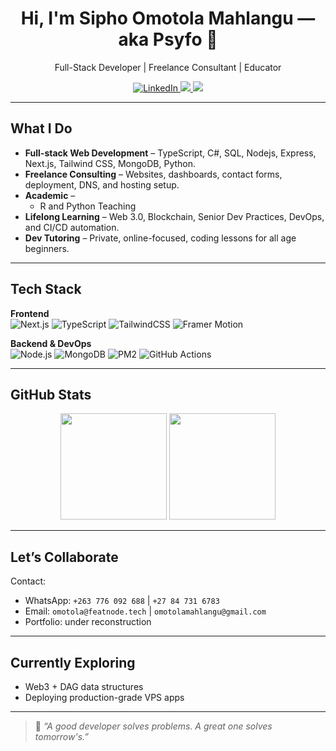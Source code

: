 <!-- Profile Header -->
<h1 align="center">Hi, I'm Sipho Omotola Mahlangu — aka Psyfo 👋</h1>
<p align="center">
  Full-Stack Developer | Freelance Consultant | Educator
</p>

<p align="center">
  <a href="[https://www.linkedin.com/in/sipho-mahlangu/](https://www.linkedin.com/in/sipho-mahlangu/)" target="_blank">
    <img src="https://img.shields.io/badge/LinkedIn-blue?logo=linkedin" alt="LinkedIn" />
  </a>
  <a href="https://github.com/Psyfo" target="_blank">
    <img src="https://img.shields.io/github/followers/psyfo?label=GitHub&style=social" />
  </a>
  <a href="mailto:omotolamahlangu@gmail.com">
    <img src="https://img.shields.io/badge/Email-me-red?logo=gmail" />
  </a>
</p>

---

## What I Do

- **Full-stack Web Development** – TypeScript, C#, SQL, Nodejs, Express, Next.js, Tailwind CSS, MongoDB, Python.
- **Freelance Consulting** – Websites, dashboards, contact forms, deployment, DNS, and hosting setup.
- **Academic** – 
  - R and Python Teaching
- **Lifelong Learning** – Web 3.0, Blockchain, Senior Dev Practices, DevOps, and CI/CD automation.
- **Dev Tutoring** – Private, online-focused, coding lessons for all age beginners.

---

## Tech Stack

**Frontend**  
![Next.js](https://img.shields.io/badge/-Next.js-black?logo=next.js&logoColor=white)
![TypeScript](https://img.shields.io/badge/-TypeScript-007acc?logo=typescript&logoColor=white)
![TailwindCSS](https://img.shields.io/badge/-TailwindCSS-38b2ac?logo=tailwind-css&logoColor=white)
![Framer Motion](https://img.shields.io/badge/-Framer--Motion-black?logo=framer&logoColor=white)

**Backend & DevOps**  
![Node.js](https://img.shields.io/badge/-Node.js-339933?logo=nodedotjs&logoColor=white)
![MongoDB](https://img.shields.io/badge/-MongoDB-4ea94b?logo=mongodb&logoColor=white)
![PM2](https://img.shields.io/badge/-PM2-2b2b2b?logo=pm2&logoColor=white)
![GitHub Actions](https://img.shields.io/badge/-GitHub%20Actions-2088FF?logo=github-actions&logoColor=white)

---

## GitHub Stats

<p align="center">
  <img src="https://github-readme-stats.vercel.app/api?username=psyfo&show_icons=true&theme=radical" height="170" />
  <img src="https://github-readme-stats.vercel.app/api/top-langs/?username=psyfo&layout=compact&theme=radical" height="170" />
</p>

---

## Let’s Collaborate

Contact:  
- WhatsApp: `+263 776 092 688` | `+27 84 731 6783` 
- Email: `omotola@featnode.tech` | `omotolamahlangu@gmail.com` 
- Portfolio: under reconstruction

---

## Currently Exploring

- Web3 + DAG data structures  
- Deploying production-grade VPS apps  

---

> 🧠 _“A good developer solves problems. A great one solves tomorrow's.”_

